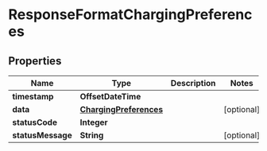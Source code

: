 

# ResponseFormatChargingPreferences


## Properties

| Name | Type | Description | Notes |
|------------ | ------------- | ------------- | -------------|
|**timestamp** | **OffsetDateTime** |  |  |
|**data** | [**ChargingPreferences**](ChargingPreferences.md) |  |  [optional] |
|**statusCode** | **Integer** |  |  |
|**statusMessage** | **String** |  |  [optional] |



